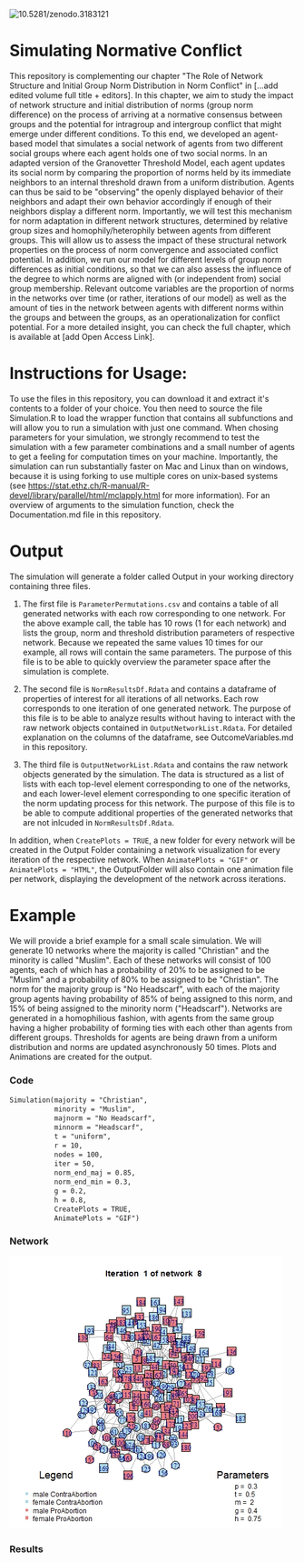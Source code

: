 ![10.5281/zenodo.3183121](https://zenodo.org/badge/DOI/10.5281/zenodo.3183121.svg)

# Simulating Normative Conflict

This repository is complementing our chapter "The Role of Network Structure and Initial Group Norm Distribution in Norm Conflict" in [...add edited volume full title + editors]. In this chapter, we aim to study the impact of network structure and initial distribution of norms (group norm difference) on the process of arriving at a normative consensus between groups and the potential for intragroup and intergroup conflict that might emerge under different conditions. To this end, we developed an agent-based model that simulates a social network of agents from two different social groups where each agent holds one of two social norms. In an adapted version of the Granovetter Threshold Model, each agent updates its social norm by comparing the proportion of norms held by its immediate neighbors to an internal threshold drawn from a uniform distribution. Agents can thus be said to be "observing" the openly displayed behavior of their neighbors and adapt their own behavior accordingly if enough of their neighbors display a different norm. Importantly, we will test this mechanism for norm adaptation in different network structures, determined by relative group sizes and homophily/heterophily between agents from different groups. This will allow us to assess the impact of these structural network properties on the process of norm convergence and associated conflict potential. In addition, we run our model for different levels of group norm differences as initial conditions, so that we can also assess the influence of the degree to which norms are aligned with (or independent from) social group membership. Relevant outcome variables are the proportion of norms in the networks over time (or rather, iterations of our model) as well as the amount of ties in the network between agents with different norms within the groups and between the groups, as an operationalization for conflict potential. For a more detailed insight, you can check the full chapter, which is available at [add Open Access Link].

# Instructions for Usage:
To use the files in this repository, you can download it and extract it's contents to a folder of your choice. You then need to source the file Simulation.R to load the wrapper function that contains all subfunctions and will allow you to run a simulation with just one command. When chosing parameters for your simulation, we strongly recommend to test the simulation with a few parameter combinations and a small number of agents to get a feeling for computation times on your machine. Importantly, the simulation can run substantially faster on Mac and Linux than on windows, because it is using forking to use multiple cores on unix-based systems (see https://stat.ethz.ch/R-manual/R-devel/library/parallel/html/mclapply.html for more information). For an overview of arguments to the simulation function, check the Documentation.md file in this repository.

# Output
The simulation will generate a folder called Output in your working directory containing three files.

1. The first file is `ParameterPermutations.csv` and contains a table of all generated networks with each row corresponding to one network. For the above example call, the table has 10 rows (1 for each network) and lists the group, norm and threshold distribution parameters of respective network. Because we repeated the same values 10 times for our example, all rows will contain the same parameters. The purpose of this file is to be able to quickly overview the parameter space after the simulation is complete.

2. The second file is `NormResultsDf.Rdata` and contains a dataframe of properties of interest for all iterations of all networks. Each row corresponds to one iteration of one generated network. The purpose of this file is to be able to analyze results without having to interact with the raw network objects contained in `OutputNetworkList.Rdata`. For detailed explanation on the columns of the dataframe, see OutcomeVariables.md in this repository.

3. The third file is `OutputNetworkList.Rdata` and contains the raw network objects generated by the simulation. The data is structured as a list of lists with each top-level element corresponding to one of the networks, and each lower-level element corresponding to one specific iteration of the norm updating process for this network. The purpose of this file is to be able to compute additional properties of the generated networks that are not inlcuded in `NormResultsDf.Rdata`.

In addition, when `CreatePlots = TRUE`, a new folder for every network will be created in the Output Folder containing a network visualization for every iteration of the respective network. When `AnimatePlots = "GIF"` or `AnimatePlots = "HTML"`, the OutputFolder will also contain one animation file per network, displaying the development of the network across iterations.


# Example
We will provide a brief example for a small scale simulation. We will generate 10 networks where the majority is called "Christian" and the minority is called "Muslim". Each of these networks will consist of 100 agents, each of which has a probability of 20% to be assigned to be "Muslim" and a probability of 80% to be assigned to be "Christian". The norm for the majority group is "No Headscarf", with each of the majority group agents having probability of 85% of being assigned to this norm, and 15% of being assigned to the minority norm ("Headscarf"). Networks are generated in a homophilious fashion, with agents from the same group having a higher probability of forming ties with each other than agents from different groups. Thresholds for agents are being drawn from a uniform distribution and norms are updated asynchronously 50 times. Plots and Animations are created for the output.

### Code
```
Simulation(majority = "Christian",  
           minority = "Muslim",  
           majnorm = "No Headscarf",  
           minnorm = "Headscarf",
           t = "uniform",
           r = 10,  
           nodes = 100,  
           iter = 50,  
           norm_end_maj = 0.85,  
           norm_end_min = 0.3,  
           g = 0.2,  
           h = 0.8,  
           CreatePlots = TRUE,  
           AnimatePlots = "GIF")
```
### Network
![](ExampleNetwork.gif)

### Results

